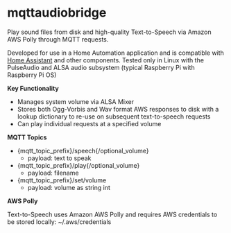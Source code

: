 # mqttaudiobridge

Play sound files from disk and high-quality Text-to-Speech via Amazon AWS Polly through MQTT requests.

Developed for use in a Home Automation application and is compatible with [Home Assistant](https://www.home-assistant.io) and other components. Tested only in Linux with the PulseAudio and ALSA audio subsystem (typical Raspberry Pi with Raspberry Pi OS)

**Key Functionality**

 - Manages system volume via ALSA Mixer
 - Stores both Ogg-Vorbis and Wav format AWS responses to disk with a lookup dictionary to re-use on subsequent text-to-speech requests
 - Can play individual requests at a specified volume

**MQTT Topics**

 - {mqtt_topic_prefix}/speech{/optional_volume}
	- payload: text to speak
 - {mqtt_topic_prefix}/play{/optional_volume}
	- payload: filename
- {mqtt_topic_prefix}/set/volume
	- payload: volume as string int

**AWS Polly**

Text-to-Speech uses Amazon AWS Polly and requires AWS credentials to be stored locally:
~/.aws/credentials


